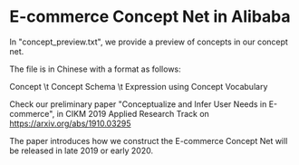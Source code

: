 # E-commerce Concept Net in Alibaba

In "concept_preview.txt", we provide a preview of concepts in our concept net. 

The file is in Chinese with a format as follows:

Concept \t Concept Schema \t Expression using Concept Vocabulary


Check our preliminary paper "Conceptualize and Infer User Needs in E-commerce", in CIKM 2019 Applied Research Track
on https://arxiv.org/abs/1910.03295

The paper introduces how we construct the E-commerce Concept Net will be released in late 2019 or early 2020.

